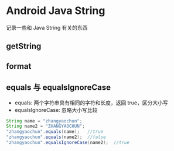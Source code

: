 # Android Java String 
记录一些和 Java String 有关的东西

## getString

## format





## equals 与 equalsIgnoreCase

* equals: 两个字符串具有相同的字符和长度，返回 true，区分大小写
* equalsIgnoreCase: 忽略大小写比较


```java
String name = "zhangyaochun";
String name2 = "ZHANGYAOCHUN";
"zhangyaochun".equals(name);   //true
"zhangyaochun".equals(name2);  //false 
"zhangyaochun".equalsIgnoreCase(name2);  //true 
```